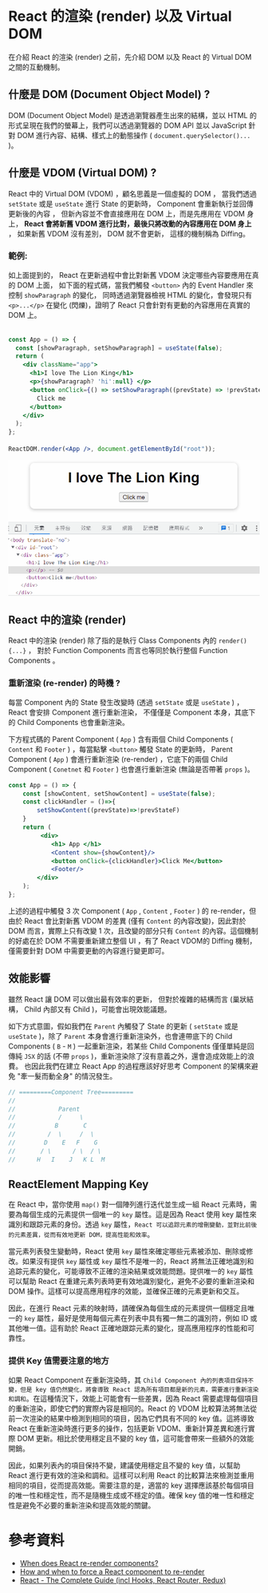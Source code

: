 # React 的渲染 (render) 以及 Virtual DOM

在介紹 React 的渲染 (render) 之前，先介紹 DOM 以及 React 的 Virtual DOM 之間的互動機制。

## 什麼是 DOM (Document Object Model) ?

 DOM (Document Object Model) 是透過瀏覽器產生出來的結構，並以 HTML 的形式呈現在我們的螢幕上，我們可以透過瀏覽器的 DOM API 並以 JavaScript 針對 DOM 進行內容、結構、樣式上的動態操作 ( `document.querySelector()...` )。

## 什麼是 VDOM (Virtual DOM) ?

 React 中的 Virtual DOM (VDOM) ，顧名思義是一個虛擬的 DOM ， 當我們透過 `setState` 或是 `useState` 進行 State 的更新時， Component 會重新執行並回傳更新後的內容 ， 但新內容並不會直接應用在 DOM 上，而是先應用在 VDOM 身上， **React 會將新舊 VDOM 進行比對，最後只將改動的內容應用在 DOM 身上** ， 如果新舊 VDOM 沒有差別， DOM 就不會更新， 這樣的機制稱為 Diffing。 

### **範例**:

如上面提到的， React 在更新過程中會比對新舊 VDOM 決定哪些內容要應用在真的 DOM 上面， 如下面的程式碼，當我們觸發 `<button>` 內的 Event Handler 來控制 `showParagraph` 的變化， 同時透過瀏覽器檢視 HTML 的變化，會發現只有 `<p>...</p>` 在變化 (閃爍)，證明了 React 只會針對有更動的內容應用在真實的 DOM 上。

```jsx

const App = () => {
  const [showParagraph, setShowParagraph] = useState(false);
  return (
    <div className="app">
      <h1>I love The Lion King</h1>
      <p>{showParagraph? 'hi':null} </p>
      <button onClick={() => setShowParagraph((prevState) => !prevState)}>
        Click me
      </button>
    </div>
  );
};

ReactDOM.render(<App />, document.getElementById("root"));
```

![DOM VDOM Illustration](https://github.com/ChiuWeiChung/IMGTANK/blob/main/react/DOM-VDOM-illustration.gif?raw=true)


## React 中的渲染 (render)

React 中的渲染 (render) 除了指的是執行 Class Components 內的 `render(){...}` ， 對於 Function Components 而言也等同於執行整個 Function Components 。 

### **重新渲染 (re-render) 的時機 ?**

每當 Component 內的 State 發生改變時 (透過 `setState` 或是 `useState` ) ，React 會安排 Component 進行重新渲染， 不僅僅是 Component 本身，其底下的 Child Components 也會重新渲染。

下方程式碼的 Parent Component ( `App` ) 含有兩個 Child Components ( `Content` 和 `Footer` ) ，每當點擊 `<button>` 觸發 State 的更新時， Parent Component ( `App` ) 會進行重新渲染 (re-render) ，它底下的兩個 Child Component ( `Conetnet` 和 `Footer` ) 也會進行重新渲染 (無論是否帶著 `props` )。

```jsx
const App = () => {
    const [showContent, setShowContent] = useState(false);
    const clickHandler = ()=>{
        setShowContent((prevState)=>!prevStateF)
    }
    return (
         <div>
            <h1> App </h1>
            <Content show={showContent}/>
            <button onClick={clickHandler}>Click Me</button>
            <Footer/>
        </div>
    );
};
```

上述的過程中觸發 3 次 Component ( `App` , `Content` , `Footer` ) 的 re-render，但由於 React 會比對新舊 VDOM 的差異 (僅有 `Content` 的內容改變)，因此對於 DOM 而言，實際上只有改變 1 次，且改變的部分只有 `Content` 的內容。這個機制的好處在於 DOM 不需要重新建立整個 UI ，有了 React VDOM的 Diffing 機制， 僅需要針對 DOM 中需要更動的內容進行變更即可。

## 效能影響

雖然 React 讓 DOM 可以做出最有效率的更新， 但對於複雜的結構而言 (巢狀結構， Child 內部又有 Child )，可能會出現效能議題。

如下方式意圖，假如我們在 `Parent` 內觸發了 State 的更新 ( `setState` 或是 `useState` )，除了 `Parent` 本身會進行重新渲染外，也會連帶底下的 Child Components ( `B` - `M` ) 一起重新渲染，若某些 Child Components 僅僅單純是回傳純 `JSX` 的話 (不帶 `props` )，重新渲染除了沒有意義之外，還會造成效能上的浪費。 也因此我們在建立 React App 的過程應該好好思考 Component 的架構來避免 "牽一髮而動全身" 的情況發生。

```js
// =========Component Tree=========
// 
//            Parent
//            /     \
//           B       C
//         /  \     /  \
//        D    E   F    G
//       / \      / \  / \
//      H   I    J   K L  M    
```

##  ReactElement Mapping Key
在 React 中，當你使用 `map()` 對一個陣列進行迭代並生成一組 React 元素時，需要為每個生成的元素提供一個唯一的 `key` 屬性。這是因為 React 使用 key 屬性來識別和跟踪元素的身份。透過 `key` 屬性，`React 可以追踪元素的增刪變動，並對比前後的元素差異，從而有效地更新 DOM，提高性能和效率`。

當元素列表發生變動時，React 使用 `key` 屬性來確定哪些元素被添加、刪除或修改。如果沒有提供 `key` 屬性或 `key` 屬性不是唯一的，React 將無法正確地識別和追踪元素的變化，可能導致不正確的渲染結果或效能問題。提供唯一的 `key` 屬性可以幫助 React 在重建元素列表時更有效地識別變化，避免不必要的重新渲染和 DOM 操作。這樣可以提高應用程序的效能，並確保正確的元素更新和交互。

因此，在進行 React 元素的映射時，請確保為每個生成的元素提供一個穩定且唯一的 `key` 屬性，最好是使用每個元素在列表中具有獨一無二的識別符，例如 ID 或其他唯一值。這有助於 React 正確地跟踪元素的變化，提高應用程序的性能和可靠性。

### **提供 Key 值需要注意的地方**

如果 React Component 在重新渲染時，其 `Child Component 內的列表項目保持不變，但是 key 值仍然變化，將會導致 React 認為所有項目都是新的元素，需要進行重新渲染和調和`。在這種情況下，效能上可能會有一些差異，因為 React 需要處理每個項目的重新渲染，即使它們的實際內容是相同的。React 的 VDOM 比較算法將無法從前一次渲染的結果中檢測到相同的項目，因為它們具有不同的 key 值。這將導致 React 在重新渲染時進行更多的操作，包括更新 VDOM、重新計算差異和進行實際 DOM 更新。相比於使用穩定且不變的 key 值，這可能會帶來一些額外的效能開銷。

因此，如果列表內的項目保持不變，建議使用穩定且不變的 key 值，以幫助 React 進行更有效的渲染和調和。這樣可以利用 React 的比較算法來檢測並重用相同的項目，從而提高效能。需要注意的是，適當的 key 選擇應該基於每個項目的唯一性和穩定性，而不是隨機生成或不穩定的值。確保 key 值的唯一性和穩定性是避免不必要的重新渲染和提高效能的關鍵。

# 參考資料
* [When does React re-render components?](https://felixgerschau.com/react-rerender-components/)
* [How and when to force a React component to re-render](https://blog.logrocket.com/how-when-to-force-react-component-re-render/)
* [React - The Complete Guide (incl Hooks, React Router, Redux)](https://www.udemy.com/course/react-the-complete-guide-incl-redux/)
